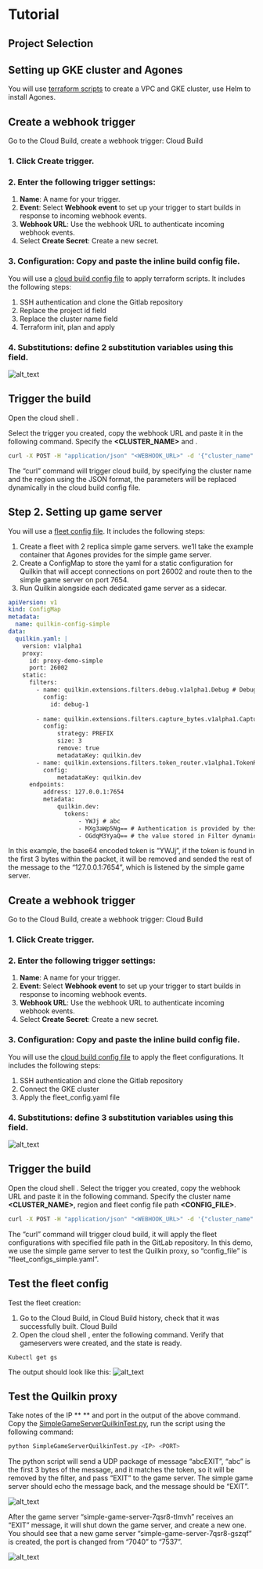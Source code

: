 # Tutorial
## Project Selection
<walkthrough-project-setup></walkthrough-project-setup>

## Setting up GKE cluster and Agones
You will use [terraform scripts](https://gitlab.endpoints.cn-gaming-cicd.cloud.goog/gaming-ci-cd-automation/core/-/blob/main/main.tf) to create a VPC and GKE cluster, use Helm to install Agones.

<!-- ### Run a Shell Script
In the [shell script](.   ????   ), you will create a webhook trigger, and make a POST request to the webhook URL to trigger the cloud build.
You will use a [cloud build config file](https://gitlab.endpoints.cn-gaming-cicd.cloud.goog/gaming-ci-cd-automation/core/-/blob/main/cloud-build/cloud_build_terraform.yaml) to apply terraform scripts. It includes the following steps:
1. SSH authentication and clone the Gitlab repository
2. Replace the project id field
3. Replace the cluster name field
4. Terraform init, plan and apply

Copy the script to the cloud shell, to run the script, you need to provide the following parameters: -->

## Create a webhook trigger


Go to the Cloud Build, create a webhook trigger:
<walkthrough-menu-navigation sectionId="CLOUD_BUILD_SECTION">Cloud Build</walkthrough-menu-navigation>

### 1. Click **Create trigger**.
### 2. Enter the following trigger settings:
1. **Name**: A name for your trigger.
2. **Event**: Select **Webhook event** to set up your trigger to start builds in response to incoming webhook events.
3. **Webhook URL**: Use the webhook URL to authenticate incoming webhook events.
4. Select **Create Secret**: Create a new secret.

### 3. **Configuration**: Copy and paste the inline build config file.
You will use a [cloud build config file](https://gitlab.endpoints.cn-gaming-cicd.cloud.goog/gaming-ci-cd-automation/core/-/blob/main/cloud-build/cloud_build_terraform.yaml) to apply terraform scripts. It includes the following steps:
1. SSH authentication and clone the Gitlab repository
2. Replace the project id field
3. Replace the cluster name field
4. Terraform init, plan and apply
### 4. **Substitutions**: define 2 substitution variables using this field.
![alt_text](https://lh4.googleusercontent.com/yr0xBiBJC3xn_FxX9OfyCcMilj6bNYHwKmZC-fsMGIeXdcYVQB4VDAwAArolk0mrwM0r9MOVGrq_s_2jJ7y97zcbnpE4XG0fbQjhZIFzJtZ0cUc5EG8XlYSG_n_NJsDNpYGIBImxSnrkAdM1vISA5DROKGiWfzunrdFdbTt5MKybKwBH=s0 "image_tooltip")


## Trigger the build
Open the cloud shell <walkthrough-cloud-shell-icon></walkthrough-cloud-shell-icon>.

Select the trigger you created, copy the webhook URL and paste it in the following command. Specify the **<CLUSTER_NAME>** and **<REGION>**.
```bash
curl -X POST -H "application/json" "<WEBHOOK_URL>" -d '{"cluster_name":"<CLUSTER_NAME>", "region":"<REGION>"}'
```
The “curl” command will trigger cloud build, by specifying the cluster name and the region using the JSON format, the parameters will be replaced dynamically in the cloud build config file.


## Step 2. Setting up game server
You will use a [fleet config file](https://gitlab.endpoints.cn-gaming-cicd.cloud.goog/gaming-ci-cd-automation/core/-/blob/main/modules/agones/fleet_configs_simple.yaml). It includes the following steps:
1. Create a fleet with 2 replica simple game servers. we’ll take the example container that Agones provides for the simple game server.
2. Create a ConfigMap to store the yaml for a static configuration for Quilkin that will accept connections on port 26002 and route then to the simple game server on port 7654.
3. Run Quilkin alongside each dedicated game server as a sidecar.
```yaml
apiVersion: v1
kind: ConfigMap
metadata:
  name: quilkin-config-simple
data:
  quilkin.yaml: |
    version: v1alpha1
    proxy:
      id: proxy-demo-simple
      port: 26002
    static:
      filters:
        - name: quilkin.extensions.filters.debug.v1alpha1.Debug # Debug filter: every packet will be logged
          config:
            id: debug-1
    
        - name: quilkin.extensions.filters.capture_bytes.v1alpha1.CaptureBytes # Capture and remove the authentication token
          config:
              strategy: PREFIX
              size: 3
              remove: true
              metadataKey: quilkin.dev
        - name: quilkin.extensions.filters.token_router.v1alpha1.TokenRouter
          config:
              metadataKey: quilkin.dev
      endpoints: 
          address: 127.0.0.1:7654
          metadata:
              quilkin.dev:
                tokens:
                    - YWJj # abc
                    - MXg3aWp5Ng== # Authentication is provided by these ids, and matched against 
                    - OGdqM3YyaQ== # the value stored in Filter dynamic metadata
``` 

In this example, the base64 encoded token is “YWJj”, if the token is found in the first 3 bytes within the packet, it will be removed and sended the rest of the message to the “127.0.0.1:7654”, which is listened by the simple game server.

## Create a webhook trigger
Go to the Cloud Build, create a webhook trigger:
<walkthrough-menu-navigation sectionId="CLOUD_BUILD_SECTION">Cloud Build</walkthrough-menu-navigation>
### 1. Click **Create trigger**.
### 2. Enter the following trigger settings:
1. **Name**: A name for your trigger.
2. **Event**: Select **Webhook event** to set up your trigger to start builds in response to incoming webhook events.
3. **Webhook URL**: Use the webhook URL to authenticate incoming webhook events.
4. Select **Create Secret**: Create a new secret.

### 3. **Configuration**: Copy and paste the inline build config file.
You will use the [cloud build config file](https://gitlab.endpoints.cn-gaming-cicd.cloud.goog/gaming-ci-cd-automation/core/-/blob/main/cloud-build/cloud_build_fleet_configs.yaml) to apply the fleet configurations. It includes the following steps:
1. SSH authentication and clone the Gitlab repository
2. Connect the GKE cluster
3. Apply the fleet_config.yaml file
### 4. **Substitutions**: define 3 substitution variables using this field.
![alt_text](https://lh3.googleusercontent.com/Qv6vlAcIdwEUO23cT8iJJIaM9k6BPVHqHsPyJoj2jXfyA9PAUoQojmq9SdQEhlzQrKVOOehrDrScJlGbpdSPFsspk14NwKmHH-9K6BT-n687iphEXDNTFoxPAmziwspcMVdokZQ901ARvl14wekgpbJIxvlKplgoh-LI8l7STFSqPVNb=s0 "image_tooltip")


## Trigger the build
Open the cloud shell <walkthrough-cloud-shell-icon></walkthrough-cloud-shell-icon>.
Select the trigger you created, copy the webhook URL and paste it in the following command. Specify the cluster name **<CLUSTER_NAME>**, region **<REGION>** and fleet config file path **<CONFIG_FILE>**.
```bash
curl -X POST -H "application/json" "<WEBHOOK_URL>" -d '{"cluster_name":"<CLUSTER_NAME>", "region":"<REGION>", "config_file":"<CONFIG_FILE>"}'
```
The “curl” command will trigger cloud build, it will apply the fleet configurations with specified file path in the GitLab repository. In this demo, we use the simple game server to test the Quilkin proxy, so “config_file” is “fleet_configs_simple.yaml”.

## Test the fleet config
Test the fleet creation:
1. Go to the Cloud Build, in Cloud Build history, check that it was successfully built.
<walkthrough-menu-navigation sectionId="CLOUD_BUILD_SECTION">Cloud Build</walkthrough-menu-navigation>
2. Open the cloud shell <walkthrough-cloud-shell-icon></walkthrough-cloud-shell-icon>, enter the following command. Verify that gameservers were created, and the state is ready.
```
Kubectl get gs
```

The output should look like this:
![alt_text](https://lh6.googleusercontent.com/S9xqnfKxvrsS4rxtHiBE-0DIht0huN0tJo0PfcFJErXkKlBLk-C98qrSQrHG84-xLKn8acuOg1M-OQYp2dD3-xkBBWRBOVL-GYONPnP0sfgK10zKhBUv5eaLjM-Xnya9qd2n7nR0HNNEEHbiRTfYQtt-kuhOlt3u1uk6KBUZLLFzSnW8=s0 "image_tooltip")

## Test the Quilkin proxy
Take notes of the IP **<IP> ** and port **<PORT>** in the output of the above command. 
Copy the [SimpleGameServerQuilkinTest.py](https://gitlab.endpoints.cn-gaming-cicd.cloud.goog/gaming-ci-cd-automation/core/-/blob/main/QuilkinTest/SimpleGameServerQuilkinTest.py), run the script using the following command:
```bash
python SimpleGameServerQuilkinTest.py <IP> <PORT>
```

The python script will send a UDP package of message “abcEXIT”, “abc” is the first 3 bytes of the message, and it matches the token, so it will be removed by the filter, and pass “EXIT” to the game server.
The simple game server should echo the message back, and the message should be “EXIT”.

![alt_text](https://lh6.googleusercontent.com/nRr5fcxSAqIxuu3NFXZUM7SOu_3prci91C2WUTseGl9O0D5bux8vs7OOmefyym9BnqRFsfRfpOTWVrIfzdh6wT6Uof3xOMWz8hJDqEAqcey-WAxYoCGTsQUHcxrgSm3Nwj4tCnf5O4q2AVfIKxRQOkj9DIJifoA6BqsMQYtYmZ8SYQBr=s0 "image_tooltip")

After the game server “simple-game-server-7qsr8-tlmvh” receives an “EXIT” message, it will shut down the game server, and create a new one. You should see that a new game server “simple-game-server-7qsr8-gszqf” is created, the port is changed from “7040” to “7537”.

![alt_text](https://lh6.googleusercontent.com/4j-ItSw0pi-V-7loosXBChW4NMy6TjDOnIDYnSaiyYCVSYBZhnDKu-03ptKH7Mf4GcHiBI9gniTJXcOt-5kW82Z1AYWxric8AVmWezBF3opn99SrC9EXG7qYztiYk9HGG14bm8G9c_DJkL60-wVmr-o1w43vVQDi7O36QbR4LJkJzXN5=s0 "image_tooltip")



